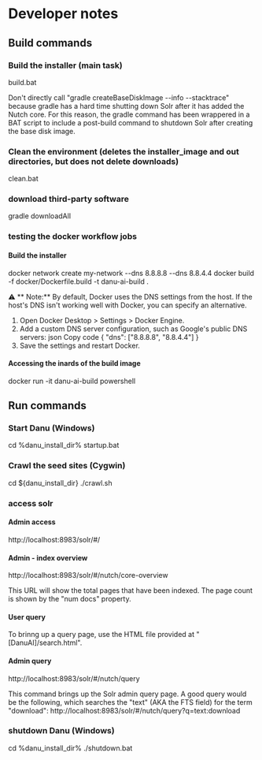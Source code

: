 # Developer notes

## Build commands

### Build the installer (main task)
build.bat

Don't directly call "gradle createBaseDiskImage --info --stacktrace" because gradle has a hard time shutting
down Solr after it has added the Nutch core. For this reason, the gradle command has been wrappered in
a BAT script to include a post-build command to shutdown Solr after creating the base disk image.

### Clean the environment (deletes the installer_image and out directories, but does not delete downloads)
clean.bat

### download third-party software
gradle downloadAll

### testing the docker workflow jobs

#### Build the installer
docker network create my-network --dns 8.8.8.8 --dns 8.8.4.4
docker build -f docker/Dockerfile.build -t danu-ai-build .

⚠ ** Note:** By default, Docker uses the DNS settings from the host. If the host's DNS isn't working well with Docker, you can specify an alternative.

1. Open Docker Desktop > Settings > Docker Engine.
2. Add a custom DNS server configuration, such as Google's public DNS servers:
json
Copy code
{
  "dns": ["8.8.8.8", "8.8.4.4"]
}
3. Save the settings and restart Docker.

#### Accessing the inards of the build image
docker run -it danu-ai-build powershell


## Run commands

### Start Danu (Windows)
cd %danu_install_dir%
startup.bat

### Crawl the seed sites (Cygwin)
cd ${danu_install_dir}
./crawl.sh

### access solr

#### Admin access
http://localhost:8983/solr/#/

#### Admin - index overview
http://localhost:8983/solr/#/nutch/core-overview

This URL will show the total pages that have been indexed. The page count is shown by
the "num docs" property.

#### User query
To brinng up a query page, use the HTML file provided at "[DanuAI]/search.html".

#### Admin query
http://localhost:8983/solr/#/nutch/query

This command brings up the Solr admin query page. A good query would be the following, which
searches the "text" (AKA the FTS field) for the term "download":
http://localhost:8983/solr/#/nutch/query?q=text:download

### shutdown Danu (Windows)
cd %danu_install_dir%
./shutdown.bat

